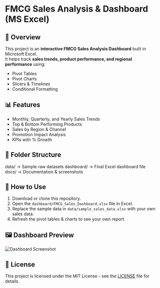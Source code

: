 # FMCG Sales Analysis & Dashboard (MS Excel)

## 📌 Overview
This project is an **interactive FMCG Sales Analysis Dashboard** built in Microsoft Excel.  
It helps track **sales trends, product performance, and regional performance** using:
- Pivot Tables
- Pivot Charts
- Slicers & Timelines
- Conditional Formatting

## 📊 Features
- Monthly, Quarterly, and Yearly Sales Trends
- Top & Bottom Performing Products
- Sales by Region & Channel
- Promotion Impact Analysis
- KPIs with % Growth

## 📂 Folder Structure
data/ → Sample raw datasets
dashboard/ → Final Excel dashboard file
docs/ → Documentation & screenshots


## 🚀 How to Use
1. Download or clone this repository.
2. Open the `dashboard/FMCG_Sales_Dashboard.xlsx` file in Excel.
3. Replace the sample data in `data/sample_sales_data.xlsx` with your own sales data.
4. Refresh the pivot tables & charts to see your own report.

## 🖼 Dashboard Preview
![Dashboard Screenshot](docs/screenshots/dashboard_preview.png)

## 📜 License
This project is licensed under the MIT License - see the [LICENSE](LICENSE) file for details.
